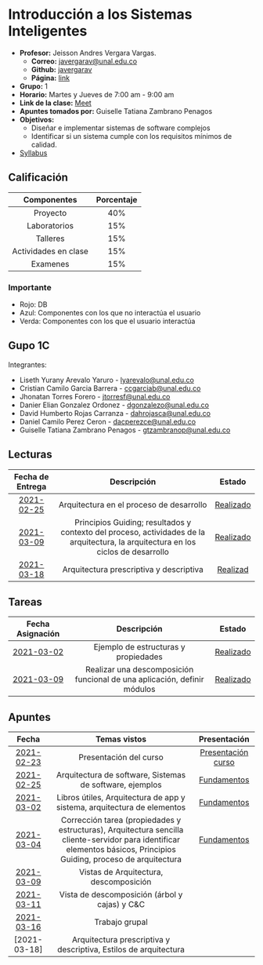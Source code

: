 # Introducción a los Sistemas Inteligentes

- **Profesor:** Jeisson Andres Vergara Vargas.
  - **Correo:** javergarav@unal.edu.co
  - **Github:** [javergarav](https://github.com/javergarav)
  - **Página:** [link](http://colswe.unal.edu.co/~javergarav/)
- **Grupo:** 1
- **Horario:** Martes y Jueves de 7:00 am - 9:00 am
- **Link de la clase:** [Meet](https://meet.google.com/zdb-ioak-mjv)
- **Apuntes tomados por:** Guiselle Tatiana Zambrano Penagos
- **Objetivos:**
  - Diseñar e implementar sistemas de software complejos
  - Identificar si un sistema cumple con los requisitos mínimos de calidad.
- [Syllabus](presentations/syllabus.pdf)

## Calificación

| Componentes | Porcentaje |
| :---: | :---: |
| Proyecto | 40% |
| Laboratorios | 15% |
| Talleres | 15% |
| Actividades en clase | 15% |
| Examenes | 15% |
### Importante
- Rojo: DB
- Azul: Componentes con los que no interactúa el usuario
- Verda: Componentes con los que el usuario interactúa

## Gupo 1C

Integrantes:
- Liseth Yurany Arevalo Yaruro - lyarevalo@unal.edu.co
- Cristian Camilo Garcia Barrera - ccgarciab@unal.edu.co
- Jhonatan Torres Forero - jtorresf@unal.edu.co
- Danier Elian Gonzalez Ordonez - dgonzalezo@unal.edu.co
- David Humberto Rojas Carranza - dahrojasca@unal.edu.co
- Daniel Camilo Perez Ceron - dacperezce@unal.edu.co
- Guiselle Tatiana Zambrano Penagos - gtzambranop@unal.edu.co

## Lecturas

| Fecha de Entrega | Descripción | Estado |
| :---: | :---: | :---: |
| [2021-02-25](class_notes/2021_02_25.md) | Arquitectura en el proceso de desarrollo | [Realizado](summaries/00.md) |
| [2021-03-09](class_notes/2021_03_09.md) | Principios Guiding; resultados y contexto del proceso, actividades de la arquitectura, la arquitectura en los ciclos de desarrollo | [Realizado](summaries/01.md) |
| [2021-03-18](class_notes/2021_03_18.md) | Arquitectura prescriptiva y descriptiva | [Realizad](summaries/02.md) |

## Tareas

| Fecha Asignación | Descripción | Estado |
| :---: | :---: | :---: |
| [2021-03-02](class_notes/2021_03_02.md) | Ejemplo de estructuras y propiedades | [Realizado](tasks/00/00.md) |
| [2021-03-09](class_notes/2021_03_09.md) | Realizar una descomposición funcional de una aplicación, definir módulos | [Realizado](tasks/01/01.html) |

## Apuntes

| Fecha | Temas vistos | Presentación |
| :---: | :---: | :---: |
| [2021-02-23](class_notes/2021_02_23.md) | Presentación del curso | [Presentación curso](https://github.com/gtzambranop/UN_2021_1/blob/develop/AS/presentations/course_presentation.pdf)
| [2021-02-25](class_notes/2021_02_25.md) | Arquitectura de software, Sistemas de software, ejemplos | [Fundamentos](https://github.com/gtzambranop/UN_2021_1/blob/develop/AS/presentations/01_software_architecture_fundamentals.pdf) |
| [2021-03-02](class_notes/2021_03_02.md) | Libros útiles, Arquitectura de app y sistema, arquitectura de elementos | [Fundamentos](https://github.com/gtzambranop/UN_2021_1/blob/develop/AS/presentations/01_software_architecture_fundamentals.pdf) |
| [2021-03-04](class_notes/2021_03_04.md) | Corrección tarea (propiedades y estructuras), Arquitectura sencilla cliente-servidor para identificar elementos básicos, Principios Guiding, proceso de arquitectura | [Fundamentos](https://github.com/gtzambranop/UN_2021_1/blob/develop/AS/presentations/01_software_architecture_fundamentals.pdf) |
| [2021-03-09](class_notes/2021_03_09.md) | Vistas de Arquitectura, descomposición |  |
| [2021-03-11](class_notes/2021_03_11.md) | Vista de descomposición (árbol y cajas) y C&C | |
| [2021-03-16](class_notes/2021_03_16.md) | Trabajo grupal |
| [2021-03-18] | Arquitectura prescriptiva y descriptiva, Estilos de arquitectura |